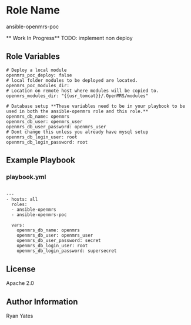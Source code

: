 Role Name
========

ansible-openmrs-poc

** Work In Progress**
TODO:
implement non deploy

Role Variables
--------------
```
# Deploy a local module
openmrs_poc_deploy: false
# local folder modules to be deployed are located.
openmrs_poc_modules_dir:
# Location on remote host where modules will be copied to.
openmrs_modules_dir: "{{usr_tomcat}}/.OpenMRS/modules"

# Database setup **These variables need to be in your playbook to be used in both the ansible-openmrs role and this role.**
openmrs_db_name: openmrs
openmrs_db_user: openmrs_user
openmrs_db_user_password: openmrs_user
# Dont change this unless you already have mysql setup
openmrs_db_login_user: root
openmrs_db_login_password: root

```

Example Playbook
-------------------------
### playbook.yml

```

---
- hosts: all
  roles:
  - ansible-openmrs
  - ansible-openmrs-poc

  vars:
    openmrs_db_name: openmrs
    openmrs_db_user: openmrs_user
    openmrs_db_user_password: secret
    openmrs_db_login_user: root
    openmrs_db_login_password: supersecret

```

License
-------

Apache 2.0

Author Information
------------------

Ryan Yates
